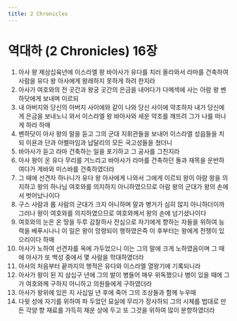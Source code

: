 ```yaml
---
title: 2 Chronicles
---
```


# 역대하 (2 Chronicles) 16장
1. 아사 왕 제삼십육년에 이스라엘 왕 바아사가 유다를 치러 올라와서 라마를 건축하여 사람을 유다 왕 아사에게 왕래하지 못하게 하려 한지라
1. 아사가 여호와의 전 곳간과 왕궁 곳간의 은금을 내어다가 다메섹에 사는 아람 왕 벤하닷에게 보내며 이르되
1. 내 아버지와 당신의 아버지 사이에와 같이 나와 당신 사이에 약조하자 내가 당신에게 은금을 보내노니 와서 이스라엘 왕 바아사와 세운 약조를 깨뜨려 그가 나를 떠나게 하라 하매
1. 벤하닷이 아사 왕의 말을 듣고 그의 군대 지휘관들을 보내어 이스라엘 성읍들을 치되 이욘과 단과 아벨마임과 납달리의 모든 국고성들을 쳤더니
1. 바아사가 듣고 라마 건축하는 일을 포기하고 그 공사를 그친지라
1. 아사 왕이 온 유다 무리를 거느리고 바아사가 라마를 건축하던 돌과 재목을 운반하여다가 게바와 미스바를 건축하였더라
1. 그 때에 선견자 하나니가 유다 왕 아사에게 나와서 그에게 이르되 왕이 아람 왕을 의지하고 왕의 하나님 여호와를 의지하지 아니하였으므로 아람 왕의 군대가 왕의 손에서 벗어났나이다
1. 구스 사람과 룹 사람의 군대가 크지 아니하며 말과 병거가 심히 많지 아니하더이까 그러나 왕이 여호와를 의지하였으므로 여호와께서 왕의 손에 넘기셨나이다
1. 여호와의 눈은 온 땅을 두루 감찰하사 전심으로 자기에게 향하는 자들을 위하여 능력을 베푸시나니 이 일은 왕이 망령되이 행하였은즉 이 후부터는 왕에게 전쟁이 있으리이다 하매
1. 아사가 노하여 선견자를 옥에 가두었으니 이는 그의 말에 크게 노하였음이며 그 때에 아사가 또 백성 중에서 몇 사람을 학대하였더라
1. 아사의 처음부터 끝까지의 행적은 유다와 이스라엘 열왕기에 기록되니라
1. 아사가 왕이 된 지 삼십구 년에 그의 발이 병들어 매우 위독했으나 병이 있을 때에 그가 여호와께 구하지 아니하고 의원들에게 구하였더라
1. 아사가 왕위에 있은 지 사십일 년 후에 죽어 그의 조상들과 함께 누우매
1. 다윗 성에 자기를 위하여 파 두었던 묘실에 무리가 장사하되 그의 시체를 법대로 만든 각양 향 재료를 가득히 채운 상에 두고 또 그것을 위하여 많이 분향하였더라